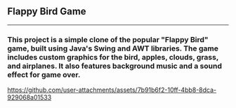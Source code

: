 <h2><b>Flappy Bird Game</b></h2>
<hr>
<p><h3>This project is a simple clone of the popular "Flappy Bird" game, built using Java's Swing and AWT libraries. The game includes custom graphics for the bird, apples, clouds, grass, and airplanes. It also features background music and a sound effect for game over.</h3></p>

https://github.com/user-attachments/assets/7b91b6f2-10ff-4bb8-8dca-929068a01533

